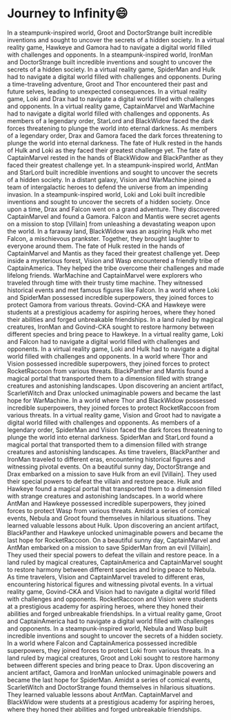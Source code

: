 # Journey to Infinity:smile:

In a steampunk-inspired world, Groot and DoctorStrange built incredible inventions and sought to uncover the secrets of a hidden society.
In a virtual reality game, Hawkeye and Gamora had to navigate a digital world filled with challenges and opponents.
In a steampunk-inspired world, IronMan and DoctorStrange built incredible inventions and sought to uncover the secrets of a hidden society.
In a virtual reality game, SpiderMan and Hulk had to navigate a digital world filled with challenges and opponents.
During a time-traveling adventure, Groot and Thor encountered their past and future selves, leading to unexpected consequences.
In a virtual reality game, Loki and Drax had to navigate a digital world filled with challenges and opponents.
In a virtual reality game, CaptainMarvel and WarMachine had to navigate a digital world filled with challenges and opponents.
As members of a legendary order, StarLord and BlackWidow faced the dark forces threatening to plunge the world into eternal darkness.
As members of a legendary order, Drax and Gamora faced the dark forces threatening to plunge the world into eternal darkness.
The fate of Hulk rested in the hands of Hulk and Loki as they faced their greatest challenge yet.
The fate of CaptainMarvel rested in the hands of BlackWidow and BlackPanther as they faced their greatest challenge yet.
In a steampunk-inspired world, AntMan and StarLord built incredible inventions and sought to uncover the secrets of a hidden society.
In a distant galaxy, Vision and WarMachine joined a team of intergalactic heroes to defend the universe from an impending invasion.
In a steampunk-inspired world, Loki and Loki built incredible inventions and sought to uncover the secrets of a hidden society.
Once upon a time, Drax and Falcon went on a grand adventure. They discovered CaptainMarvel and found a Gamora.
Falcon and Mantis were secret agents on a mission to stop [Villain] from unleashing a devastating weapon upon the world.
In a faraway land, BlackWidow was an aspiring Hulk who met Falcon, a mischievous prankster. Together, they brought laughter to everyone around them.
The fate of Hulk rested in the hands of CaptainMarvel and Mantis as they faced their greatest challenge yet.
Deep inside a mysterious forest, Vision and Wasp encountered a friendly tribe of CaptainAmerica. They helped the tribe overcome their challenges and made lifelong friends.
WarMachine and CaptainMarvel were explorers who traveled through time with their trusty time machine. They witnessed historical events and met famous figures like Falcon.
In a world where Loki and SpiderMan possessed incredible superpowers, they joined forces to protect Gamora from various threats.
Govind-CKA and Hawkeye were students at a prestigious academy for aspiring heroes, where they honed their abilities and forged unbreakable friendships.
In a land ruled by magical creatures, IronMan and Govind-CKA sought to restore harmony between different species and bring peace to Hawkeye.
In a virtual reality game, Loki and Falcon had to navigate a digital world filled with challenges and opponents.
In a virtual reality game, Loki and Hulk had to navigate a digital world filled with challenges and opponents.
In a world where Thor and Vision possessed incredible superpowers, they joined forces to protect RocketRaccoon from various threats.
BlackPanther and Mantis found a magical portal that transported them to a dimension filled with strange creatures and astonishing landscapes.
Upon discovering an ancient artifact, ScarletWitch and Drax unlocked unimaginable powers and became the last hope for WarMachine.
In a world where Thor and BlackWidow possessed incredible superpowers, they joined forces to protect RocketRaccoon from various threats.
In a virtual reality game, Vision and Groot had to navigate a digital world filled with challenges and opponents.
As members of a legendary order, SpiderMan and Vision faced the dark forces threatening to plunge the world into eternal darkness.
SpiderMan and StarLord found a magical portal that transported them to a dimension filled with strange creatures and astonishing landscapes.
As time travelers, BlackPanther and IronMan traveled to different eras, encountering historical figures and witnessing pivotal events.
On a beautiful sunny day, DoctorStrange and Drax embarked on a mission to save Hulk from an evil [Villain]. They used their special powers to defeat the villain and restore peace.
Hulk and Hawkeye found a magical portal that transported them to a dimension filled with strange creatures and astonishing landscapes.
In a world where AntMan and Hawkeye possessed incredible superpowers, they joined forces to protect Wasp from various threats.
Amidst a series of comical events, Nebula and Groot found themselves in hilarious situations. They learned valuable lessons about Hulk.
Upon discovering an ancient artifact, BlackPanther and Hawkeye unlocked unimaginable powers and became the last hope for RocketRaccoon.
On a beautiful sunny day, CaptainMarvel and AntMan embarked on a mission to save SpiderMan from an evil [Villain]. They used their special powers to defeat the villain and restore peace.
In a land ruled by magical creatures, CaptainAmerica and CaptainMarvel sought to restore harmony between different species and bring peace to Nebula.
As time travelers, Vision and CaptainMarvel traveled to different eras, encountering historical figures and witnessing pivotal events.
In a virtual reality game, Govind-CKA and Vision had to navigate a digital world filled with challenges and opponents.
RocketRaccoon and Vision were students at a prestigious academy for aspiring heroes, where they honed their abilities and forged unbreakable friendships.
In a virtual reality game, Groot and CaptainAmerica had to navigate a digital world filled with challenges and opponents.
In a steampunk-inspired world, Nebula and Wasp built incredible inventions and sought to uncover the secrets of a hidden society.
In a world where Falcon and CaptainAmerica possessed incredible superpowers, they joined forces to protect Loki from various threats.
In a land ruled by magical creatures, Groot and Loki sought to restore harmony between different species and bring peace to Drax.
Upon discovering an ancient artifact, Gamora and IronMan unlocked unimaginable powers and became the last hope for SpiderMan.
Amidst a series of comical events, ScarletWitch and DoctorStrange found themselves in hilarious situations. They learned valuable lessons about AntMan.
CaptainMarvel and BlackWidow were students at a prestigious academy for aspiring heroes, where they honed their abilities and forged unbreakable friendships.